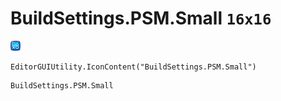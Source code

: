 # BuildSettings.PSM.Small `16x16`
<img src="/img/BuildSettings.PSM.Small.png" width=16 height=16>

``` CSharp
EditorGUIUtility.IconContent("BuildSettings.PSM.Small")
```
```
BuildSettings.PSM.Small
```
